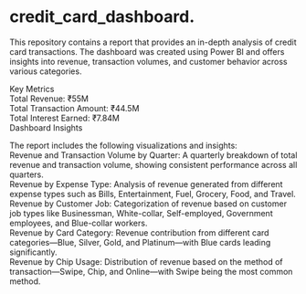 # credit_card_dashboard.<br>
This repository contains a report that provides an in-depth analysis of credit card transactions. The dashboard was created using Power BI and offers insights into revenue, transaction volumes, and customer behavior across various categories.<br>

Key Metrics<br>
Total Revenue: ₹55M<br>
Total Transaction Amount: ₹44.5M<br>
Total Interest Earned: ₹7.84M<br>
Dashboard Insights<br>

The report includes the following visualizations and insights:<br>
Revenue and Transaction Volume by Quarter: A quarterly breakdown of total revenue and transaction volume, showing consistent performance across all quarters.<br>
Revenue by Expense Type: Analysis of revenue generated from different expense types such as Bills, Entertainment, Fuel, Grocery, Food, and Travel.<br>
Revenue by Customer Job: Categorization of revenue based on customer job types like Businessman, White-collar, Self-employed, Government employees, and Blue-collar workers.<br>
Revenue by Card Category: Revenue contribution from different card categories—Blue, Silver, Gold, and Platinum—with Blue cards leading significantly.<br>
Revenue by Chip Usage: Distribution of revenue based on the method of transaction—Swipe, Chip, and Online—with Swipe being the most common method.<br>
